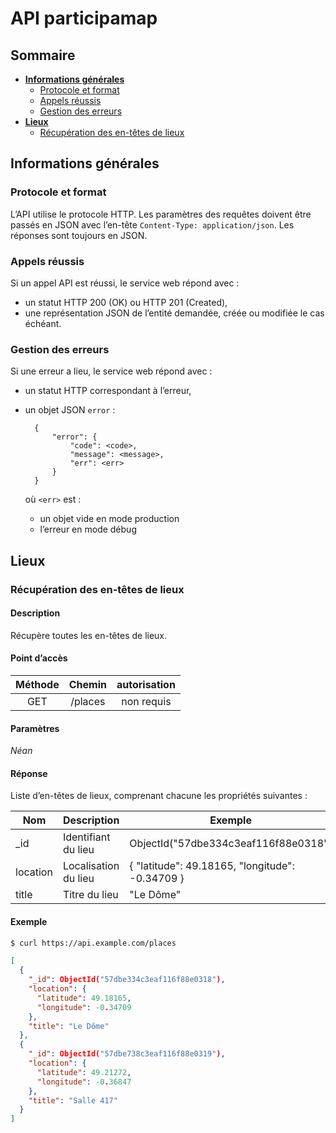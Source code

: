 # API participamap

## Sommaire

* [**Informations générales**](#informations-generales)
    * [Protocole et format](#protocole-et-format)
    * [Appels réussis](#appels-reussis)
    * [Gestion des erreurs](#gestion-des-erreurs)
* [**Lieux**](#lieux)
    * [Récupération des en-têtes de lieux](#recuperation-des-en-tetes-de-lieux)

## Informations générales

### Protocole et format

L’API utilise le protocole HTTP. Les paramètres des requêtes doivent être passés en JSON avec l’en-tête `Content-Type: application/json`. Les réponses sont toujours en JSON.

### Appels réussis

Si un appel API est réussi, le service web répond avec :

* un statut HTTP 200 (OK) ou HTTP 201 (Created),
* une représentation JSON de l’entité demandée, créée ou modifiée le cas échéant.

### Gestion des erreurs

Si une erreur a lieu, le service web répond avec :

* un statut HTTP correspondant à l’erreur,
* un objet JSON `error` :

        {
            "error": {
                "code": <code>,
                "message": <message>,
                "err": <err>
            }
        }
    
    où `<err>` est :
    * un objet vide en mode production
    * l’erreur en mode débug


## Lieux

### Récupération des en-têtes de lieux

#### Description

Récupère toutes les en-têtes de lieux.

#### Point d’accès

Méthode | Chemin | autorisation
:------:|:------:|:-----------:
GET | /places | non requis

#### Paramètres

*Néan*

#### Réponse

Liste d’en-têtes de lieux, comprenant chacune les propriétés suivantes :

Nom | Description | Exemple
----|-------------|--------
_id | Identifiant du lieu | ObjectId("57dbe334c3eaf116f88e0318")
location | Localisation du lieu | { "latitude": 49.18165, "longitude": -0.34709 }
title | Titre du lieu | "Le Dôme"

#### Exemple

```sh
$ curl https://api.example.com/places
```

```json
[
  {
    "_id": ObjectId("57dbe334c3eaf116f88e0318"),
    "location": {
      "latitude": 49.18165,
      "longitude": -0.34709
    },
    "title": "Le Dôme"
  },
  {
    "_id": ObjectId("57dbe738c3eaf116f88e0319"),
    "location": {
      "latitude": 49.21272,
      "longitude": -0.36847
    },
    "title": "Salle 417"
  }     
]
```
